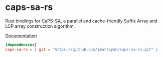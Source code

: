 # caps-sa-rs

Rust bindings for [CaPS-SA](https://github.com/jamshed/CaPS-SA), a parallel and cache-friendly Suffix Array and LCP array construction algorithm.

[Documentation](https://imartayan.github.io/caps-sa-rs/)

```toml
[dependencies]
caps-sa-rs = { git = "https://github.com/imartayan/caps-sa-rs.git" }
```
